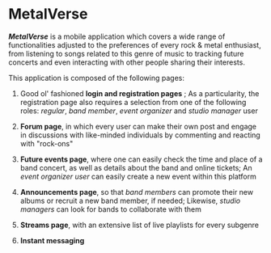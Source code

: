 # MetalVerse

**_MetalVerse_** is a mobile application which covers a wide range of functionalities adjusted to the preferences of every rock & metal enthusiast, from listening to songs related to this genre of music to tracking future concerts and even interacting with other people sharing their interests.

This application is composed of the following pages:
1. Good ol' fashioned **login and registration pages** ; As a particularity, the registration page also requires a selection from one of the following roles: _regular_, _band member_, _event organizer_ and _studio manager_ user
   
2. **Forum page**, in which every user can make their own post and engage in discussions with like-minded individuals by commenting and reacting with "rock-ons"
   
3. **Future events page**, where one can easily check the time and place of a band concert, as well as details about the band and online tickets; An _event organizer user_ can easily create a new event within this platform
   
4. **Announcements page**, so that _band members_ can promote their new albums or recruit a new band member, if needed; Likewise, _studio managers_ can look for bands to collaborate with them
   
5. **Streams page**, with an extensive list of live playlists for every subgenre
    
6. **Instant messaging**
